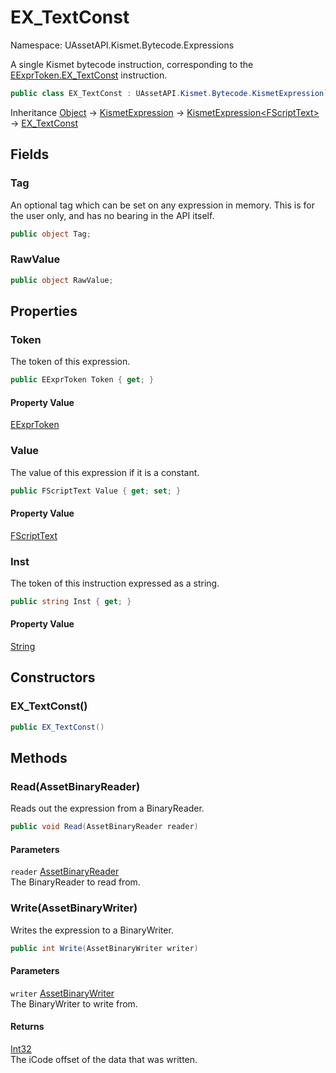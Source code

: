 # EX_TextConst

Namespace: UAssetAPI.Kismet.Bytecode.Expressions

A single Kismet bytecode instruction, corresponding to the [EExprToken.EX_TextConst](./uassetapi.kismet.bytecode.eexprtoken.md#ex_textconst) instruction.

```csharp
public class EX_TextConst : UAssetAPI.Kismet.Bytecode.KismetExpression`1[[UAssetAPI.Kismet.Bytecode.FScriptText, UAssetAPI, Version=1.0.1.0, Culture=neutral, PublicKeyToken=null]]
```

Inheritance [Object](https://docs.microsoft.com/en-us/dotnet/api/system.object) → [KismetExpression](./uassetapi.kismet.bytecode.kismetexpression.md) → [KismetExpression&lt;FScriptText&gt;](./uassetapi.kismet.bytecode.kismetexpression-1.md) → [EX_TextConst](./uassetapi.kismet.bytecode.expressions.ex_textconst.md)

## Fields

### **Tag**

An optional tag which can be set on any expression in memory. This is for the user only, and has no bearing in the API itself.

```csharp
public object Tag;
```

### **RawValue**

```csharp
public object RawValue;
```

## Properties

### **Token**

The token of this expression.

```csharp
public EExprToken Token { get; }
```

#### Property Value

[EExprToken](./uassetapi.kismet.bytecode.eexprtoken.md)<br>

### **Value**

The value of this expression if it is a constant.

```csharp
public FScriptText Value { get; set; }
```

#### Property Value

[FScriptText](./uassetapi.kismet.bytecode.fscripttext.md)<br>

### **Inst**

The token of this instruction expressed as a string.

```csharp
public string Inst { get; }
```

#### Property Value

[String](https://docs.microsoft.com/en-us/dotnet/api/system.string)<br>

## Constructors

### **EX_TextConst()**

```csharp
public EX_TextConst()
```

## Methods

### **Read(AssetBinaryReader)**

Reads out the expression from a BinaryReader.

```csharp
public void Read(AssetBinaryReader reader)
```

#### Parameters

`reader` [AssetBinaryReader](./uassetapi.assetbinaryreader.md)<br>
The BinaryReader to read from.

### **Write(AssetBinaryWriter)**

Writes the expression to a BinaryWriter.

```csharp
public int Write(AssetBinaryWriter writer)
```

#### Parameters

`writer` [AssetBinaryWriter](./uassetapi.assetbinarywriter.md)<br>
The BinaryWriter to write from.

#### Returns

[Int32](https://docs.microsoft.com/en-us/dotnet/api/system.int32)<br>
The iCode offset of the data that was written.
